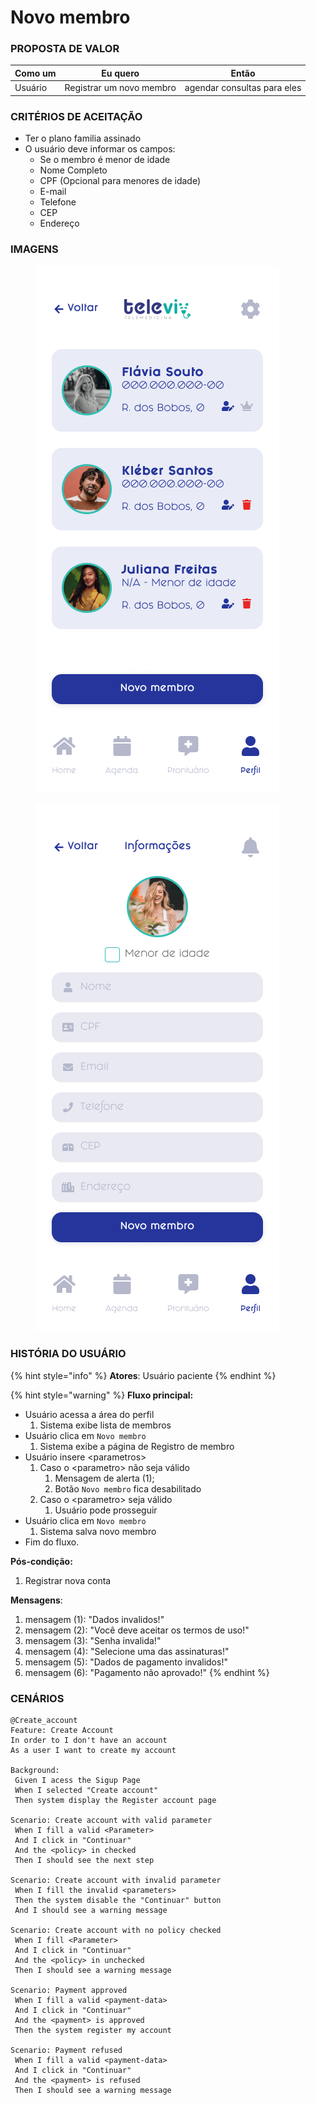 # Novo membro

### PROPOSTA DE VALOR

| Como um | Eu quero                 | Então                       |
| ------- | ------------------------ | --------------------------- |
| Usuário | Registrar um novo membro | agendar consultas para eles |

### CRITÉRIOS DE ACEITAÇÃO

* Ter o plano familia assinado
* O usuário deve informar os campos:
  * Se o membro é menor de idade
  * Nome Completo
  * CPF (Opcional para menores de idade)
  * E-mail
  * Telefone
  * CEP
  * Endereço

### IMAGENS

<div>

<figure><img src="../../.gitbook/assets/Meu perfil.png" alt=""><figcaption></figcaption></figure>

 

<figure><img src="../../.gitbook/assets/Cadastrar membro.png" alt=""><figcaption></figcaption></figure>

</div>

### HISTÓRIA DO USUÁRIO

{% hint style="info" %}
**Atores**: Usuário paciente
{% endhint %}

{% hint style="warning" %}
**Fluxo principal:**

* Usuário acessa a área do perfil
  1. Sistema exibe lista de membros
* Usuário clica em `Novo membro`
  1. Sistema exibe a página de Registro de membro
* Usuário insere \<parametros>
  1. Caso o \<parametro> não seja válido
     1. Mensagem de alerta (1);
     2. Botão `Novo membro` fica desabilitado
  2. Caso o \<parametro> seja válido
     1. Usuário pode prosseguir
* Usuário clica em `Novo membro`
  1. Sistema salva novo membro
* Fim do fluxo.

**Pós-condição:**

1. Registrar nova conta

**Mensagens**:

1. mensagem (1): "Dados invalidos!"
2. mensagem (2): "Você deve aceitar os termos de uso!"
3. mensagem (3): "Senha invalida!"
4. mensagem (4): "Selecione uma das assinaturas!"
5. mensagem (5): "Dados de pagamento invalidos!"
6. mensagem (6): "Pagamento não aprovado!"
{% endhint %}

### CENÁRIOS

```gherkin
@Create_account
Feature: Create Account
In order to I don't have an account
As a user I want to create my account

Background:
 Given I acess the Sigup Page
 When I selected "Create account"
 Then system display the Register account page
 
Scenario: Create account with valid parameter
 When I fill a valid <Parameter>
 And I click in "Continuar"
 And the <policy> in checked
 Then I should see the next step

Scenario: Create account with invalid parameter
 When I fill the invalid <parameters>
 Then the system disable the "Continuar" button
 And I should see a warning message
 
Scenario: Create account with no policy checked
 When I fill <Parameter>
 And I click in "Continuar"
 And the <policy> in unchecked
 Then I should see a warning message
 
Scenario: Payment approved
 When I fill a valid <payment-data>
 And I click in "Continuar"
 And the <payment> is approved
 Then the system register my account
 
Scenario: Payment refused
 When I fill a valid <payment-data>
 And I click in "Continuar"
 And the <payment> is refused
 Then I should see a warning message
```
